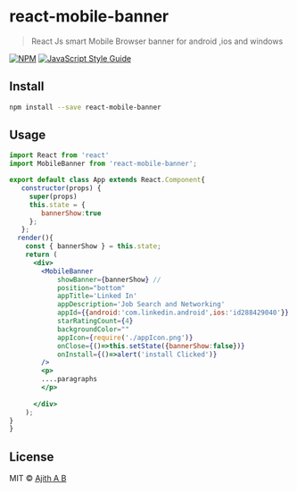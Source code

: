# react-mobile-banner

> React Js smart Mobile Browser banner for android ,ios and windows 

[![NPM](https://img.shields.io/npm/v/react-mobile-banner.svg)](https://www.npmjs.com/package/react-mobile-banner) [![JavaScript Style Guide](https://img.shields.io/badge/code_style-standard-brightgreen.svg)](https://standardjs.com)

## Install

```bash
npm install --save react-mobile-banner
```

## Usage

```jsx
import React from 'react'
import MobileBanner from 'react-mobile-banner';

export default class App extends React.Component{
   constructor(props) {
     super(props)
     this.state = {
        bannerShow:true
     };
   };
  render(){
    const { bannerShow } = this.state;
    return (
      <div>
        <MobileBanner 
            showBanner={bannerShow} //
            position="bottom"
            appTitle='Linked In'
            appDescription='Job Search and Networking'
            appId={{android:'com.linkedin.android',ios:'id288429040'}}
            starRatingCount={4}
            backgroundColor=""
            appIcon={require('./appIcon.png')}
            onClose={()=>this.setState({bannerShow:false})}
            onInstall={()=>alert('install Clicked')}
        />
        <p>
        ....paragraphs
        </p>
             
      </div>
    );
}
}
```


## License

MIT © [Ajith A B](https://github.com/ajith-ab)

